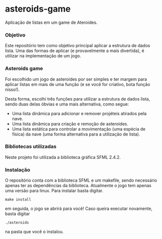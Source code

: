# asteroids-game
Aplicação de listas em um game de Ateroides.

### Objetivo
Este repositório tem como objetivo principal aplicar a estrutura de dados lista. Uma das formas de aplicar (e provavelmente a mais divertida), é utilizar na implementação de um jogo.

### Asteroids game
Foi escolhido um jogo de asteroides por ser simples e ter margem para aplicar listas em mais de uma função (e se você for criativo, bota função nisso!).

Desta forma, escolhi três funções para utilizar a estrutura de dados lista, sendo duas delas óbvias e uma mais alternativa, como segue:
* Uma lista dinâmica para adicionar e remover projéteis atirados pela nave.
* Uma lista dinâmica para criação e remoção de asteroides.
* Uma lista estática para controlar a movimentação (uma espécia de física) da nave (uma forma alternativa para a utilização de lista).

### Bibliotecas utilizadas
Neste projeto foi utilizada a biblioteca gráfica SFML 2.4.2.

### Instalação
O repositório conta com a biblioteca SFML e um makefile, sendo necessário apenas ter as dependências da biblioteca. Atualmente o jogo tem apenas uma versão para linux.
Para instalar basta digitar.
    
    make install
    
em seguida, o jogo se abrirá para você!
Caso queira executar novamente, basta digitar

    ./asteroids
    
na pasta que você o instalou.
